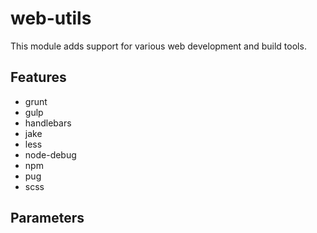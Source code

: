 # web-utils

This module adds support for various web development and build tools.

## Features

- grunt
- gulp
- handlebars
- jake
- less
- node-debug
- npm
- pug
- scss

## Parameters
